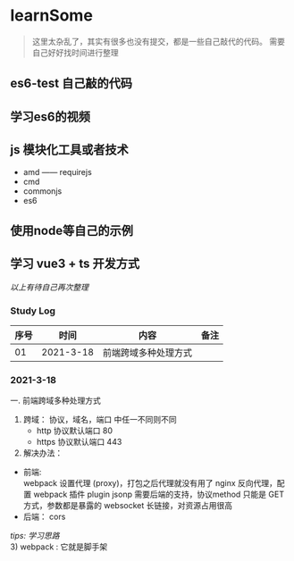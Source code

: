 # learnSome
>这里太杂乱了，其实有很多也没有提交，都是一些自己敲代的代码。
>需要自己好好找时间进行整理

## es6-test 自己敲的代码
## 学习es6的视频
## js 模块化工具或者技术
 - amd —— requirejs
 - cmd
 - commonjs
 - es6
## 使用node等自己的示例
## 学习 vue3 + ts 开发方式

*以上有待自己再次整理*


### Study Log
| 序号 | 时间 | 内容 | 备注 |   
| --- | --- | --- | --- |
| 01 | 2021-3-18 | 前端跨域多种处理方式 | |


### 2021-3-18
一. 前端跨域多种处理方式    
1) 跨域：
协议，域名，端口 中任一不同则不同
    * http 协议默认端口 80    
    * https 协议默认端口 443
2) 解决办法：  
 - 前端:  
    webpack 设置代理 (proxy)，打包之后代理就没有用了
    nginx 反向代理，配置
    webpack 插件 plugin 
    jsonp 需要后端的支持，协议method 只能是 GET 方式，参数都是暴露的
    websocket 长链接，对资源占用很高
 - 后端： cors     
 
 *tips: 学习思路*    
 3) webpack : 
    它就是脚手架
    